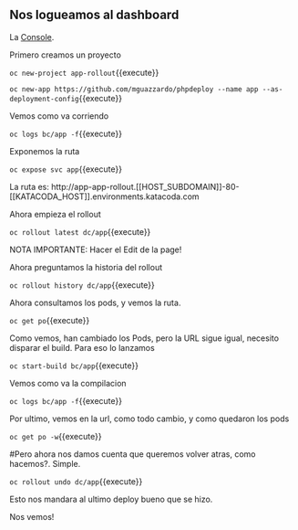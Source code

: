 ## Nos logueamos al dashboard 

La [Console](https://console-openshift-console-[[HOST_SUBDOMAIN]]-443-[[KATACODA_HOST]].environments.katacoda.com). 

Primero creamos un proyecto

``oc new-project app-rollout``{{execute}}

``oc new-app https://github.com/mguazzardo/phpdeploy --name app --as-deployment-config``{{execute}}

Vemos como va corriendo

``oc logs bc/app -f``{{execute}}

Exponemos la ruta

``oc expose svc app``{{execute}}


La ruta es: http://app-app-rollout.[[HOST_SUBDOMAIN]]-80-[[KATACODA_HOST]].environments.katacoda.com

Ahora empieza el rollout

``oc rollout latest dc/app``{{execute}}

NOTA IMPORTANTE: Hacer el Edit  de la page!

Ahora preguntamos la historia del rollout

``oc rollout history dc/app``{{execute}}

Ahora consultamos los pods, y vemos la ruta.

``oc get po``{{execute}}

Como vemos, han cambiado los Pods, pero la URL sigue igual, necesito disparar
el build. Para eso lo lanzamos

``oc start-build bc/app``{{execute}}

Vemos como va la compilacion

``oc logs bc/app -f``{{execute}}

Por ultimo, vemos en la url, como todo cambio, y como quedaron los pods

``oc get po -w``{{execute}}

#Pero ahora nos damos cuenta que queremos volver atras, como hacemos?. Simple.

``oc rollout undo dc/app``{{execute}}

Esto nos mandara al ultimo deploy bueno que se hizo.

Nos vemos!




